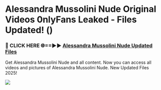 # Alessandra Mussolini Nude Original Videos 0nlyFans Leaked - Files Updated! ()

<h3>🔴 CLICK HERE 🌐==►► <a href="https://tinyurl.com/2p9ay9w9" rel="nofollow">Alessandra Mussolini Nude Updated Files</a></h3>

Get Alessandra Mussolini Nude and all content. Now you can access all videos and pictures of Alessandra Mussolini Nude. New Updated Files 2025!

[![](https://i.imgur.com/KQgVmj3.gif)](https://tinyurl.com/2p9ay9w9)
